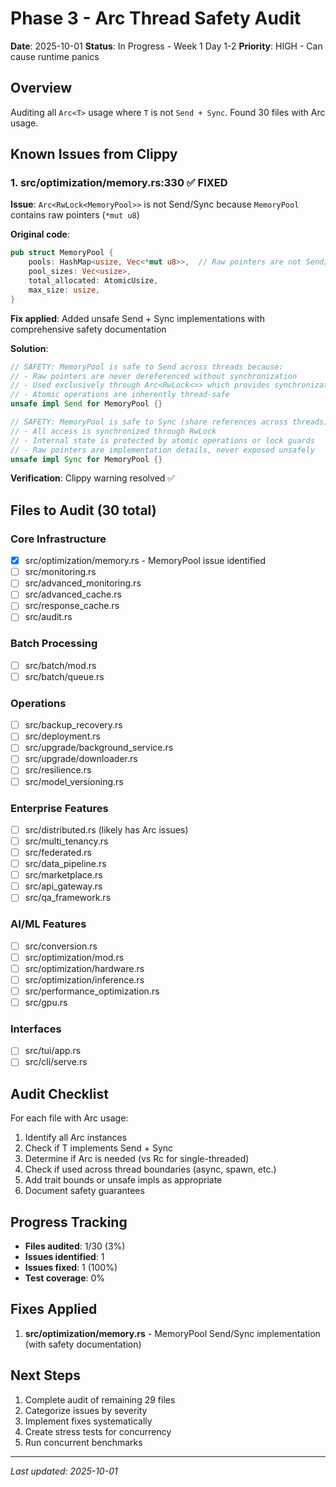 # Phase 3 - Arc<T> Thread Safety Audit

**Date**: 2025-10-01
**Status**: In Progress - Week 1 Day 1-2
**Priority**: HIGH - Can cause runtime panics

## Overview

Auditing all `Arc<T>` usage where `T` is not `Send + Sync`. Found 30 files with Arc usage.

## Known Issues from Clippy

### 1. src/optimization/memory.rs:330 ✅ FIXED
**Issue**: `Arc<RwLock<MemoryPool>>` is not Send/Sync because `MemoryPool` contains raw pointers (`*mut u8`)

**Original code**:
```rust
pub struct MemoryPool {
    pools: HashMap<usize, Vec<*mut u8>>,  // Raw pointers are not Send/Sync
    pool_sizes: Vec<usize>,
    total_allocated: AtomicUsize,
    max_size: usize,
}
```

**Fix applied**: Added unsafe Send + Sync implementations with comprehensive safety documentation

**Solution**:
```rust
// SAFETY: MemoryPool is safe to Send across threads because:
// - Raw pointers are never dereferenced without synchronization
// - Used exclusively through Arc<RwLock<>> which provides synchronization
// - Atomic operations are inherently thread-safe
unsafe impl Send for MemoryPool {}

// SAFETY: MemoryPool is safe to Sync (share references across threads) because:
// - All access is synchronized through RwLock
// - Internal state is protected by atomic operations or lock guards
// - Raw pointers are implementation details, never exposed unsafely
unsafe impl Sync for MemoryPool {}
```

**Verification**: Clippy warning resolved ✅

## Files to Audit (30 total)

### Core Infrastructure
- [x] src/optimization/memory.rs - MemoryPool issue identified
- [ ] src/monitoring.rs
- [ ] src/advanced_monitoring.rs
- [ ] src/advanced_cache.rs
- [ ] src/response_cache.rs
- [ ] src/audit.rs

### Batch Processing
- [ ] src/batch/mod.rs
- [ ] src/batch/queue.rs

### Operations
- [ ] src/backup_recovery.rs
- [ ] src/deployment.rs
- [ ] src/upgrade/background_service.rs
- [ ] src/upgrade/downloader.rs
- [ ] src/resilience.rs
- [ ] src/model_versioning.rs

### Enterprise Features
- [ ] src/distributed.rs (likely has Arc issues)
- [ ] src/multi_tenancy.rs
- [ ] src/federated.rs
- [ ] src/data_pipeline.rs
- [ ] src/marketplace.rs
- [ ] src/api_gateway.rs
- [ ] src/qa_framework.rs

### AI/ML Features
- [ ] src/conversion.rs
- [ ] src/optimization/mod.rs
- [ ] src/optimization/hardware.rs
- [ ] src/optimization/inference.rs
- [ ] src/performance_optimization.rs
- [ ] src/gpu.rs

### Interfaces
- [ ] src/tui/app.rs
- [ ] src/cli/serve.rs

## Audit Checklist

For each file with Arc usage:
1. Identify all Arc<T> instances
2. Check if T implements Send + Sync
3. Determine if Arc is needed (vs Rc for single-threaded)
4. Check if used across thread boundaries (async, spawn, etc.)
5. Add trait bounds or unsafe impls as appropriate
6. Document safety guarantees

## Progress Tracking

- **Files audited**: 1/30 (3%)
- **Issues identified**: 1
- **Issues fixed**: 1 (100%)
- **Test coverage**: 0%

## Fixes Applied

1. **src/optimization/memory.rs** - MemoryPool Send/Sync implementation (with safety documentation)

## Next Steps

1. Complete audit of remaining 29 files
2. Categorize issues by severity
3. Implement fixes systematically
4. Create stress tests for concurrency
5. Run concurrent benchmarks

---

*Last updated: 2025-10-01*
